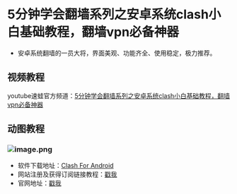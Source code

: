 # 5分钟学会翻墙系列之安卓系统clash小白基础教程，翻墙vpn必备神器
* 安卓系统翻墙的一员大将，界面美观、功能齐全、使用稳定，极力推荐。
## 视频教程
youtube速蛙官方频道：<a href="https://www.youtube.com/watch?v=_UFGMDxGg4w" target="_blank">5分钟学会翻墙系列之安卓系统clash小白基础教程，翻墙vpn必备神器</a>
## 动图教程

### ![image.png](https://media.giphy.com/media/LqCA3A2tSfJeB6MAir/giphy.gif)
* 软件下载地址：[Clash For Android](https://github.com/Kr328/ClashForAndroid/releases)
* 网站注册及获得订阅链接教程：[戳我](https://speedfrogs.github.io/speedfrogs/forlogin)
* 官网地址：[戳我](https://faster.bleakone.xyz/)
